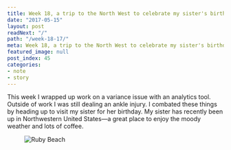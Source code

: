 ```yaml
---
title: Week 18, a trip to the North West to celebrate my sister's birthday
date: "2017-05-15"
layout: post
readNext: "/"
path: "/week-18-17/"
meta: Week 18, a trip to the North West to celebrate my sister's birthday
featured_image: null
post_index: 45
categories:
- note
- story
---
```


This week I wrapped up work on a variance issue with an analytics tool. Outside of work I was still dealing an ankle injury. I combated these things by heading up to visit my sister for her birthday. My sister has recently been up in Northwestern United States—a great place to enjoy the moody weather and lots of coffee. 

<figure>
  <img src="https://yowainwright.imgix.net/wk-18/ruby-beach-2.jpg?w=800&h=800&crop=focalpoint&auto=format" alt="Ruby Beach" />
</figure>

